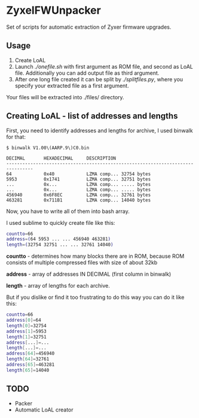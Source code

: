 # ZyxelFWUnpacker
Set of scripts for automatic extraction of Zyxer firmware upgrades.

Usage
-----
1. Create LoAL
2. Launch *./onefile.sh* with first argument as ROM file, and second as LoAL file. Additionally you can add output file as third argument.
3. After one long file created it can be split by *./splitfiles.py*, where you specify your extracted file as a first argument.

Your files will be extracted into ./files/ directory.

Creating LoAL - list of addresses and lengths
------------------------------------
First, you need to identify addresses and lengths for archive, I used binwalk for that:
```
$ binwalk V1.00\(AARP.9\)C0.bin

DECIMAL       HEXADECIMAL     DESCRIPTION
--------------------------------------------------------------------------------
64            0x40            LZMA comp... 32754 bytes
5953          0x1741          LZMA comp... 32751 bytes
...           0x...           LZMA comp... ..... bytes
...           0x...           LZMA comp... ..... bytes
456940        0x6F8EC         LZMA comp... 32761 bytes
463281        0x711B1         LZMA comp... 14040 bytes

```

Now, you have to write all of them into bash array.

I used sublime to quickly create file like this:

```bash
countto=66
address=(64 5953 ... ... 456940 463281)
length=(32754 32751 ... ... 32761 14040)
```


**countto** - determines how many blocks there are in ROM, because ROM consists of multiple compressed files with size of about 32kb

**address** - array of addresses IN DECIMAL (first column in binwalk)

**length** - array of lengths for each archive.


But if you dislike or find it too frustrating to do this way you can do it like this:
```bash
countto=66
address[0]=64
length[0]=32754
address[1]=5953
length[1]=32751
address[...]=...
length[...]=...
address[64]=456940
length[64]=32761
address[65]=463281
length[65]=14040
```

TODO
----
* Packer
* Automatic LoAL creator
